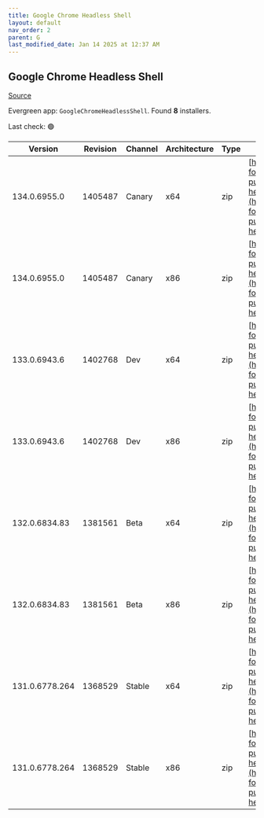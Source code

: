 ```yaml
---
title: Google Chrome Headless Shell
layout: default
nav_order: 2
parent: G
last_modified_date: Jan 14 2025 at 12:37 AM
---
```


## Google Chrome Headless Shell

[Source](https://googlechromelabs.github.io/chrome-for-testing/)

Evergreen app: `GoogleChromeHeadlessShell`. Found **8** installers.

Last check: 🟢

| Version        | Revision | Channel | Architecture | Type | URI                                                                                                                                                                                                                            |
| -------------- | -------- | ------- | ------------ | ---- | ------------------------------------------------------------------------------------------------------------------------------------------------------------------------------------------------------------------------------ |
| 134.0.6955.0   | 1405487  | Canary  | x64          | zip  | [https://storage.googleapis.com/chrome-for-testing-public/134.0.6955.0/win64/chrome-headless-shell-win64.zip](https://storage.googleapis.com/chrome-for-testing-public/134.0.6955.0/win64/chrome-headless-shell-win64.zip)     |
| 134.0.6955.0   | 1405487  | Canary  | x86          | zip  | [https://storage.googleapis.com/chrome-for-testing-public/134.0.6955.0/win32/chrome-headless-shell-win32.zip](https://storage.googleapis.com/chrome-for-testing-public/134.0.6955.0/win32/chrome-headless-shell-win32.zip)     |
| 133.0.6943.6   | 1402768  | Dev     | x64          | zip  | [https://storage.googleapis.com/chrome-for-testing-public/133.0.6943.6/win64/chrome-headless-shell-win64.zip](https://storage.googleapis.com/chrome-for-testing-public/133.0.6943.6/win64/chrome-headless-shell-win64.zip)     |
| 133.0.6943.6   | 1402768  | Dev     | x86          | zip  | [https://storage.googleapis.com/chrome-for-testing-public/133.0.6943.6/win32/chrome-headless-shell-win32.zip](https://storage.googleapis.com/chrome-for-testing-public/133.0.6943.6/win32/chrome-headless-shell-win32.zip)     |
| 132.0.6834.83  | 1381561  | Beta    | x64          | zip  | [https://storage.googleapis.com/chrome-for-testing-public/132.0.6834.83/win64/chrome-headless-shell-win64.zip](https://storage.googleapis.com/chrome-for-testing-public/132.0.6834.83/win64/chrome-headless-shell-win64.zip)   |
| 132.0.6834.83  | 1381561  | Beta    | x86          | zip  | [https://storage.googleapis.com/chrome-for-testing-public/132.0.6834.83/win32/chrome-headless-shell-win32.zip](https://storage.googleapis.com/chrome-for-testing-public/132.0.6834.83/win32/chrome-headless-shell-win32.zip)   |
| 131.0.6778.264 | 1368529  | Stable  | x64          | zip  | [https://storage.googleapis.com/chrome-for-testing-public/131.0.6778.264/win64/chrome-headless-shell-win64.zip](https://storage.googleapis.com/chrome-for-testing-public/131.0.6778.264/win64/chrome-headless-shell-win64.zip) |
| 131.0.6778.264 | 1368529  | Stable  | x86          | zip  | [https://storage.googleapis.com/chrome-for-testing-public/131.0.6778.264/win32/chrome-headless-shell-win32.zip](https://storage.googleapis.com/chrome-for-testing-public/131.0.6778.264/win32/chrome-headless-shell-win32.zip) |
